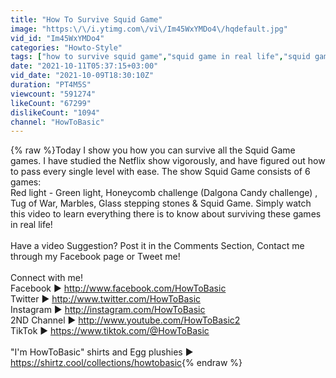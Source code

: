 ```yaml
---
title: "How To Survive Squid Game"
image: "https:\/\/i.ytimg.com\/vi\/Im45WxYMDo4\/hqdefault.jpg"
vid_id: "Im45WxYMDo4"
categories: "Howto-Style"
tags: ["how to survive squid game","squid game in real life","squid game challenge"]
date: "2021-10-11T05:37:15+03:00"
vid_date: "2021-10-09T18:30:10Z"
duration: "PT4M5S"
viewcount: "591274"
likeCount: "67299"
dislikeCount: "1094"
channel: "HowToBasic"
---
```

{% raw %}Today I show you how you can survive all the Squid Game games. I have studied the Netflix show vigorously, and have figured out how to pass every single level with ease. The show Squid Game consists of 6 games: <br />Red light - Green light, Honeycomb challenge (Dalgona Candy challenge) , Tug of War, Marbles, Glass stepping stones &amp; Squid Game. Simply watch this video to learn everything there is to know about surviving these games in real life!<br /><br />Have a video Suggestion? Post it in the Comments Section, Contact me through my Facebook page or Tweet me!<br /><br />Connect with me!<br />Facebook ▶ <a rel="nofollow" target="blank" href="http://www.facebook.com/HowToBasic">http://www.facebook.com/HowToBasic</a> <br />Twitter ▶ <a rel="nofollow" target="blank" href="http://www.twitter.com/HowToBasic">http://www.twitter.com/HowToBasic</a> <br />Instagram ▶ <a rel="nofollow" target="blank" href="http://instagram.com/HowToBasic">http://instagram.com/HowToBasic</a><br />2ND Channel ▶ <a rel="nofollow" target="blank" href="http://www.youtube.com/HowToBasic2">http://www.youtube.com/HowToBasic2</a> <br />TikTok ▶ <a rel="nofollow" target="blank" href="https://www.tiktok.com/@HowToBasic">https://www.tiktok.com/@HowToBasic</a><br /><br />&quot;I'm HowToBasic&quot; shirts and Egg plushies ▶ <a rel="nofollow" target="blank" href="https://shirtz.cool/collections/howtobasic">https://shirtz.cool/collections/howtobasic</a>{% endraw %}
